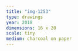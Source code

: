 ```yaml
---
title: "img-1253"
type: drawings
year: 2018
dimensions: 16 x 20
scale: tiny
medium: charcoal on paper
---
```

